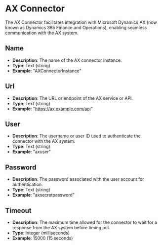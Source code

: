 # AX Connector

The AX Connector facilitates integration with Microsoft Dynamics AX (now known as Dynamics 365 Finance and Operations), enabling seamless communication with the AX system.

## Name
- **Description**: The name of the AX connector instance.
- **Type**: Text (string)
- **Example**: "AXConnectorInstance"

## Url
- **Description**: The URL or endpoint of the AX service or API.
- **Type**: Text (string)
- **Example**: "https://ax.example.com/api"

## User
- **Description**: The username or user ID used to authenticate the connector with the AX system.
- **Type**: Text (string)
- **Example**: "axuser"

## Password
- **Description**: The password associated with the user account for authentication.
- **Type**: Text (string)
- **Example**: "axsecretpassword"

## Timeout
- **Description**: The maximum time allowed for the connector to wait for a response from the AX system before timing out.
- **Type**: Integer (milliseconds)
- **Example**: 15000 (15 seconds)
